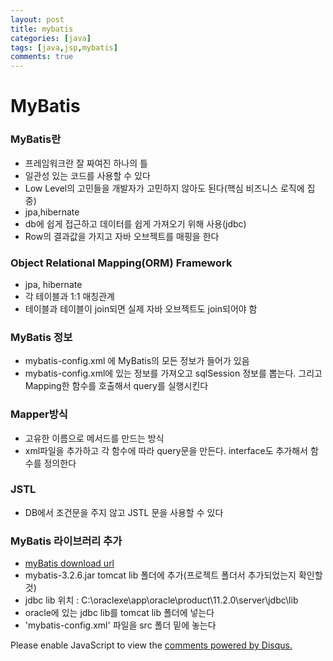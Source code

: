 ```yaml
---
layout: post
title: mybatis
categories: [java]
tags: [java,jsp,mybatis]
comments: true
---
```

# MyBatis
### MyBatis란
- 프레임워크란 잘 짜여진 하나의 틀
- 일관성 있는 코드를 사용할 수 있다
- Low Level의 고민들을 개발자가 고민하지 않아도 된다(핵심 비즈니스 로직에 집중)
- jpa,hibernate
- db에 쉽게 접근하고 데이터를 쉽게 가져오기 위해 사용(jdbc)
- Row의 결과값을 가지고 자바 오브젝트를 매핑을 한다

### Object Relational Mapping(ORM) Framework
- jpa, hibernate
- 각 테이블과 1:1 매칭관계
- 테이블과 테이블이 join되면 실제 자바 오브젝트도 join되어야 함

### MyBatis 정보
- mybatis-config.xml 에 MyBatis의 모든 정보가 들어가 있음
- mybatis-config.xml에 있는 정보를 가져오고 sqlSession 정보를 뽑는다. 그리고 Mapping한 함수를 호출해서 query를 실행시킨다


### Mapper방식
- 고유한 이름으로 메서드를 만드는 방식
- xml파일을 추가하고 각 함수에 따라 query문을 만든다. interface도 추가해서 함수를 정의한다

### JSTL
- DB에서 조건문을 주지 않고 JSTL 문을 사용할 수 있다


### MyBatis 라이브러리 추가
- [myBatis download url](https://github.com/mybatis/mybatis-3/releases)
- mybatis-3.2.6.jar tomcat lib 폴더에 추가(프로젝트 폴더서 추가되었는지 확인할 것)
- jdbc lib 위치 : C:\oraclexe\app\oracle\product\11.2.0\server\jdbc\lib
- oracle에 있는 jdbc lib를 tomcat lib 폴더에 넣는다
- 'mybatis-config.xml' 파일을 src 폴더 밑에 놓는다

<div id="disqus_thread"></div>
<script>

/**
*  RECOMMENDED CONFIGURATION VARIABLES: EDIT AND UNCOMMENT THE SECTION BELOW TO INSERT DYNAMIC VALUES FROM YOUR PLATFORM OR CMS.
*  LEARN WHY DEFINING THESE VARIABLES IS IMPORTANT: https://disqus.com/admin/universalcode/#configuration-variables*/
/*
var disqus_config = function () {
this.page.url = PAGE_URL;  // Replace PAGE_URL with your page's canonical URL variable
this.page.identifier = PAGE_IDENTIFIER; // Replace PAGE_IDENTIFIER with your page's unique identifier variable
};
*/
(function() { // DON'T EDIT BELOW THIS LINE
var d = document, s = d.createElement('script');
s.src = 'https://parkwonhui.disqus.com/embed.js';
s.setAttribute('data-timestamp', +new Date());
(d.head || d.body).appendChild(s);
})();
</script>
<noscript>Please enable JavaScript to view the <a href="https://disqus.com/?ref_noscript">comments powered by Disqus.</a></noscript>
                            
